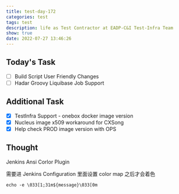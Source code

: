 ```yaml
---
title: test-day-172
categories: test
tags: test
description: life as Test Contractor at EADP-C&I Test-Infra Team
show: true
date: 2022-07-27 13:46:26
---
```

## Today's Task
- [ ] Build Script User Friendly Changes
- [ ] Hadar Groovy Liquibase Job Support

## Additional Task 
- [x]  TestInfra Support - onebox docker image version
- [x] Nucleus image x509 workaround for CXSong
- [x] Help check PROD image version with OPS

## Thought

Jenkins Ansi Corlor Plugin

需要进 Jenkins Configuration 里面设置 color map 之后才会着色

`echo -e \033[1;31m${message}\033[0m`
